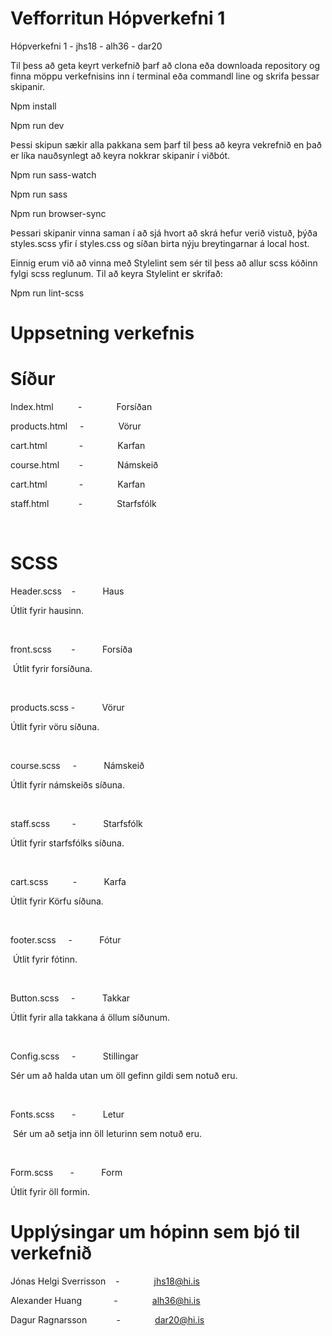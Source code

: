 # Vefforritun Hópverkefni 1

Hópverkefni 1 - jhs18 - alh36 - dar20 

Til þess að geta keyrt verkefnið þarf að clona eða downloada
repository og finna möppu verkefnisins inn í terminal eða commandl line og
skrifa þessar skipanir.

Npm install

Npm run dev

Þessi skipun sækir alla pakkana sem þarf til þess að keyra
vekrefnið en það er líka nauðsynlegt að keyra nokkrar skipanir í viðbót. 

Npm run sass-watch

Npm run sass

Npm run browser-sync

Þessari skipanir vinna saman í að sjá hvort að skrá hefur
verið vistuð, þýða styles.scss yfir í styles.css og síðan birta nýju
breytingarnar á local host. 

Einnig erum við að vinna með Stylelint sem sér til þess að
allur scss kóðinn fylgi scss reglunum. Til að keyra Stylelint er skrifað:

Npm run lint-scss

# Uppsetning verkefnis
# Síður

Index.html          -              Forsíðan

products.html     -              Vörur

cart.html             -              Karfan

course.html        -              Námskeið

cart.html             -              Karfan

staff.html            -              Starfsfólk

 

# SCSS

Header.scss    -           Haus

Útlit fyrir hausinn.

 

front.scss        -           Forsíða

 Útlit
fyrir forsíðuna.

 

products.scss -           Vörur

Útlit fyrir vöru
síðuna.

 

course.scss     -           Námskeið

Útlit fyrir
námskeiðs síðuna.

 

staff.scss         -           Starfsfólk

Útlit fyrir
starfsfólks síðuna.

 

cart.scss          -           Karfa

Útlit fyrir
Körfu síðuna.

 

footer.scss     -           Fótur

 Útlit
fyrir fótinn.

 

Button.scss     -           Takkar

Útlit fyrir
alla takkana á öllum síðunum.

 

Config.scss     -           Stillingar

Sér um að
halda utan um öll gefinn gildi sem notuð eru.

 

Fonts.scss       -           Letur

 Sér um
að setja inn öll leturinn sem notuð eru.

 

Form.scss       -           Form

Útlit fyrir öll formin.

# Upplýsingar um hópinn sem bjó til verkefnið

Jónas Helgi Sverrisson      -              jhs18@hi.is

Alexander Huang              -              alh36@hi.is

Dagur Ragnarsson            -              dar20@hi.is
